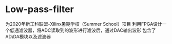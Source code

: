 # Low-pass-filter
为2020年新工科联盟-Xilinx暑期学校（Summer School）项目
利用FPGA设计一个低通滤波器，将ADC读取到的波形进行滤波后，通过DAC输出波形
包含了AD\DA模块以及滤波器
